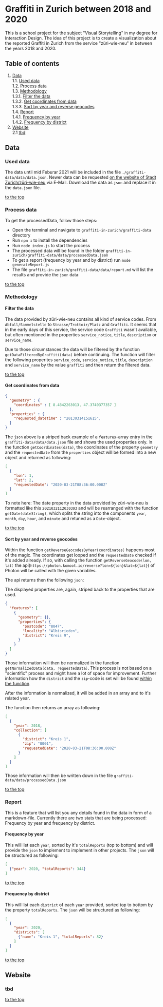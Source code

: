 # Graffiti in Zurich between 2018 and 2020

This is a school project for the subject "Visual Storytelling" in my degree for Interaction Design. The idea of this project is to create a visualization about the reported Graffiti in Zurich from the service "züri-wie-neu" in between the years 2018 and 2020. 

## Table of contents
1. [Data](#data)  
  1.1. [Used data](#used-data)  
  1.2. [Process data](#process-data)  
  1.3. [Methodology](#methodology)  
    1.3.1. [Filter the data](#filter-the-data)  
    1.3.2. [Get coordinates from data](#get-coordinates-from-data)  
    1.3.3. [Sort by year and reverse geocodes](#sort-by-year-and-reverse-geocodes)  
  1.4. [Report](#report)  
    1.4.1. [Frequency by year](#frequency-by-year)  
    1.4.2. [Frequency by district](#frequency-by-district)  
2. [Website](#website)  
  2.1 [tbd](#tbd)  

## Data 

### Used data

The data until mid Feburar 2021 will be included in the file `./graffiti-data/data/data.json`. Newer data can be requested [on the website of Stadt Zurich/züri-wie-neu](https://www.stadt-zuerich.ch/geodaten/download/Zueri_wie_neu?format=10009) via E-Mail. Download the data as `json` and replace it in the `data.json` file.

[to the top](#table-of-contents)

### Process data

To get the processedData, follow those steps:
- Open the terminal and navigate to `graffiti-in-zurich/graffiti-data` directory 
- Run `npm i` to install the dependencies
- Run `node index.js` to start the process
- The processed data will be found in the folder `graffiti-in-zurich/graffiti-data/data/processedData.json`
- To get a report (frequency by year and by district) run `node generateReport.js`
- The file `graffiti-in-zurich/graffiti-data/data/report.md` will list the results and provide the `json` data

[to the top](#table-of-contents)

### Methodology

#### Filter the data

The data provided by züri-wie-neu contains all kind of service codes. From `Abfall/Sammelstelle` to `Strasse/Trottoir/Platz` and `Graffiti`. It seems that in the early days of this service, the service code `Graffiti` wasn't available, but often mentioned in the properties `service_notice`, `title`, `description` or `service_name`. 

Due to those circumstances the data will be filtered by the function `getDataFilteredByGraffiti(data)` before continuing. The function will filter the following properites `service_code`, `service_notice`, `title`, `description` and `service_name` by the value `graffiti` and then return the filtered data. 

[to the top](#table-of-contents)

#### Get coordinates from data

```json
{
  "geometry" : {
    "coordinates" : [ 8.4842263013, 47.3740377357 ]
  },
  "properties" : {
    "requested_datetime" : "20130314151615",
  }
}
```

The `json` above is a striped back example of a `features`-array entry in the `graffiti-data/data/data.json` file and shows the used properties only. In the function `getCoordinates(data)`, the coordinates of the property `geometry` and the `requestedDate` from the `properties` object will be formed into a new object and returned as following: 

```json
[
  {
    "lon": 1,
    "lat": 2,
    "requestedDate": "2020-03-21T08:36:00.000Z"
  }
]
```

To note here: The date property in the data provided by züri-wie-neu is formatted like this `2021032112030303` and will be rearranged with the function `getDate(dateString)`, which splits the string into the components `year`, `month`, `day`, `hour`, and `minute` and retuned as a `Date`-object.

[to the top](#table-of-contents)

#### Sort by year and reverse geocodes

Within the function `getReverseGeocodesByYear(coordinates)` happens most of the magic. The coordinates get looped and the `requestedDate` checked if it's added already. If so, with calling the function `getReverseGeocode(lon, lat)` the api(`https://photon.komoot.io/reverse?lon=${lon}&lat=${lat}`) of Photon will be called with the given variables. 

The api returns then the following `json`: 

The displayed properties are, again, striped back to the properties that are used. 

```json
{
  "features": [
    {
      "geometry": {},
      "properties": {
        "postcode": "8047",
        "locality": "Albisrieden",
        "district": "Kreis 9",
      }
    }
  ]
}
```

Those information will then be normalized in the function `getNormalizedData(data, requestedData)`. This process is not based on a "scientific" process and might have a lot of space for improvement. Further information how the `district` and the `zip`-code is set will be found [within the function](https://github.com/philipkueng/graffiti-in-zurich/blob/37ff3b4559fbe7a7ad853ee072802644c5f07583/graffiti-data/index.js#L75). 

After the information is normalized, it will be added in an array and to it's related year.

The function then returns an array as following:

```json
[
  {
    "year": 2018,
    "collection": [
      {
        "district": "Kreis 1",
        "zip": "8001",
        "requestedDate": "2020-03-21T08:36:00.000Z"
      }
    ]
  }
]
```

Those information will then be written down in the file `graffiti-data/data/processedData.json`

[to the top](#table-of-contents)

### Report

This is a feature that will list you any details found in the data in form of a markdown-file. Currently there are two stats that are being processed: Frequency by year and frequency by district.

#### Frequency by year

This will list each `year`, sorted by it's `totalReports` (top to bottom) and will provide the `json` to implement to implement in other projects. The `json` will be structured as following:

```json
[
  {"year": 2020, "totalReports": 344}
]
```

[to the top](#table-of-contents)

#### Frequency by district

This will list each `district` of each `year` provided, sorted top to bottom by the property `totalReports`. The `json` will be structured as following:

```json
[
  {
    "year": 2020,
    "districts": [
      {"name": "Kreis 1", "totalReports": 82}
    ]
  }
]
```

[to the top](#table-of-contents)

## Website 

### tbd

[to the top](#table-of-contents)